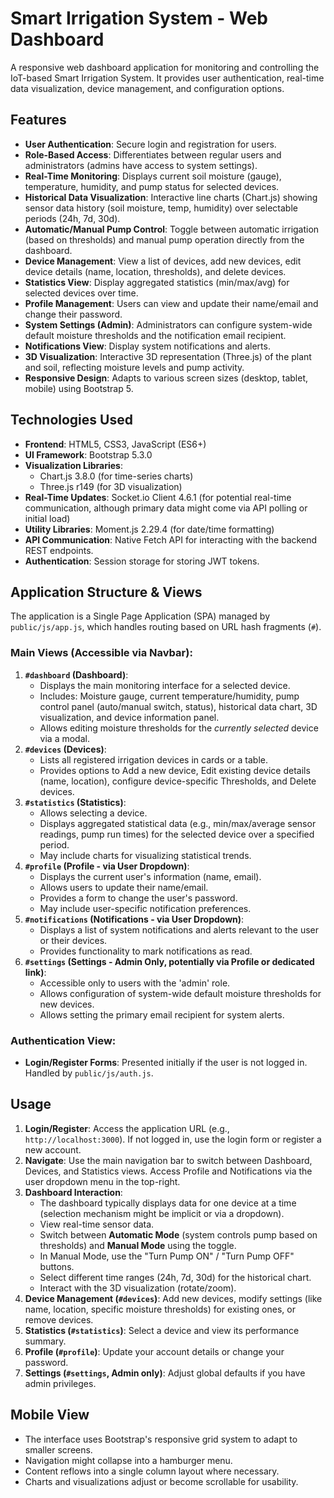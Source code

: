 # Smart Irrigation System - Web Dashboard

A responsive web dashboard application for monitoring and controlling the IoT-based Smart Irrigation System. It provides user authentication, real-time data visualization, device management, and configuration options.

## Features

- **User Authentication**: Secure login and registration for users.
- **Role-Based Access**: Differentiates between regular users and administrators (admins have access to system settings).
- **Real-Time Monitoring**: Displays current soil moisture (gauge), temperature, humidity, and pump status for selected devices.
- **Historical Data Visualization**: Interactive line charts (Chart.js) showing sensor data history (soil moisture, temp, humidity) over selectable periods (24h, 7d, 30d).
- **Automatic/Manual Pump Control**: Toggle between automatic irrigation (based on thresholds) and manual pump operation directly from the dashboard.
- **Device Management**: View a list of devices, add new devices, edit device details (name, location, thresholds), and delete devices.
- **Statistics View**: Display aggregated statistics (min/max/avg) for selected devices over time.
- **Profile Management**: Users can view and update their name/email and change their password.
- **System Settings (Admin)**: Administrators can configure system-wide default moisture thresholds and the notification email recipient.
- **Notifications View**: Display system notifications and alerts.
- **3D Visualization**: Interactive 3D representation (Three.js) of the plant and soil, reflecting moisture levels and pump activity.
- **Responsive Design**: Adapts to various screen sizes (desktop, tablet, mobile) using Bootstrap 5.

## Technologies Used

- **Frontend**: HTML5, CSS3, JavaScript (ES6+)
- **UI Framework**: Bootstrap 5.3.0
- **Visualization Libraries**:
  - Chart.js 3.8.0 (for time-series charts)
  - Three.js r149 (for 3D visualization)
- **Real-Time Updates**: Socket.io Client 4.6.1 (for potential real-time communication, although primary data might come via API polling or initial load)
- **Utility Libraries**: Moment.js 2.29.4 (for date/time formatting)
- **API Communication**: Native Fetch API for interacting with the backend REST endpoints.
- **Authentication**: Session storage for storing JWT tokens.

## Application Structure & Views

The application is a Single Page Application (SPA) managed by `public/js/app.js`, which handles routing based on URL hash fragments (`#`).

### Main Views (Accessible via Navbar):

1.  **`#dashboard` (Dashboard)**:
    *   Displays the main monitoring interface for a selected device.
    *   Includes: Moisture gauge, current temperature/humidity, pump control panel (auto/manual switch, status), historical data chart, 3D visualization, and device information panel.
    *   Allows editing moisture thresholds for the *currently selected* device via a modal.
2.  **`#devices` (Devices)**:
    *   Lists all registered irrigation devices in cards or a table.
    *   Provides options to Add a new device, Edit existing device details (name, location), configure device-specific Thresholds, and Delete devices.
3.  **`#statistics` (Statistics)**:
    *   Allows selecting a device.
    *   Displays aggregated statistical data (e.g., min/max/average sensor readings, pump run times) for the selected device over a specified period.
    *   May include charts for visualizing statistical trends.
4.  **`#profile` (Profile - via User Dropdown)**:
    *   Displays the current user's information (name, email).
    *   Allows users to update their name/email.
    *   Provides a form to change the user's password.
    *   May include user-specific notification preferences.
5.  **`#notifications` (Notifications - via User Dropdown)**:
    *   Displays a list of system notifications and alerts relevant to the user or their devices.
    *   Provides functionality to mark notifications as read.
6.  **`#settings` (Settings - Admin Only, potentially via Profile or dedicated link)**:
    *   Accessible only to users with the 'admin' role.
    *   Allows configuration of system-wide default moisture thresholds for new devices.
    *   Allows setting the primary email recipient for system alerts.

### Authentication View:

*   **Login/Register Forms**: Presented initially if the user is not logged in. Handled by `public/js/auth.js`.

## Usage

1.  **Login/Register**: Access the application URL (e.g., `http://localhost:3000`). If not logged in, use the login form or register a new account.
2.  **Navigate**: Use the main navigation bar to switch between Dashboard, Devices, and Statistics views. Access Profile and Notifications via the user dropdown menu in the top-right.
3.  **Dashboard Interaction**:
    *   The dashboard typically displays data for one device at a time (selection mechanism might be implicit or via a dropdown).
    *   View real-time sensor data.
    *   Switch between **Automatic Mode** (system controls pump based on thresholds) and **Manual Mode** using the toggle.
    *   In Manual Mode, use the "Turn Pump ON" / "Turn Pump OFF" buttons.
    *   Select different time ranges (24h, 7d, 30d) for the historical chart.
    *   Interact with the 3D visualization (rotate/zoom).
4.  **Device Management (`#devices`)**: Add new devices, modify settings (like name, location, specific moisture thresholds) for existing ones, or remove devices.
5.  **Statistics (`#statistics`)**: Select a device and view its performance summary.
6.  **Profile (`#profile`)**: Update your account details or change your password.
7.  **Settings (`#settings`, Admin only)**: Adjust global defaults if you have admin privileges.

## Mobile View

-   The interface uses Bootstrap's responsive grid system to adapt to smaller screens.
-   Navigation might collapse into a hamburger menu.
-   Content reflows into a single column layout where necessary.
-   Charts and visualizations adjust or become scrollable for usability. 